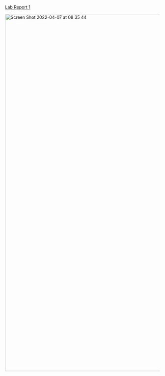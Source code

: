 [Lab Report 1](lab-report-1-week-2.html)

<img width="1158" alt="Screen Shot 2022-04-07 at 08 35 44" src="https://user-images.githubusercontent.com/86458122/162244022-7247e582-53e7-4f67-8fae-33e3979bf7f5.png">
